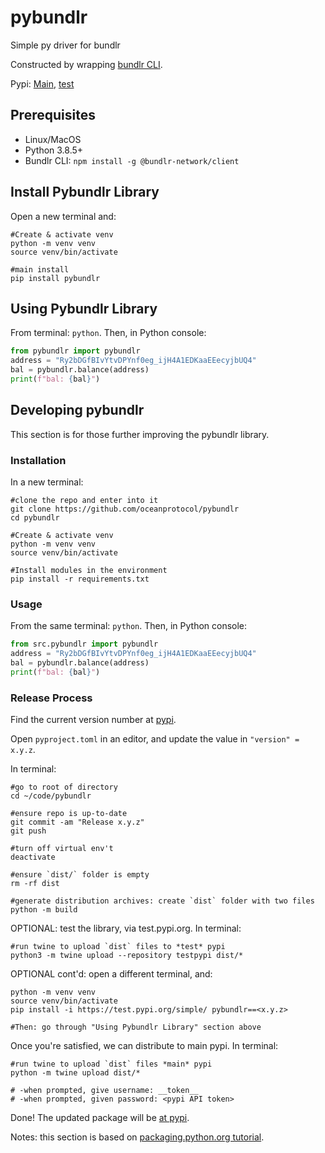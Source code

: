 # pybundlr
Simple py driver for bundlr

Constructed by wrapping [bundlr CLI](https://docs.bundlr.network/docs/client/cli).

Pypi: [Main](https://pypi.org/project/pybundlr/), [test](https://test.pypi.org/project/pybundlr)

## Prerequisites

- Linux/MacOS
- Python 3.8.5+
- Bundlr CLI: `npm install -g @bundlr-network/client`

## Install Pybundlr Library

Open a new terminal and:

```console
#Create & activate venv
python -m venv venv
source venv/bin/activate

#main install
pip install pybundlr
```

## Using Pybundlr Library

From terminal: `python`. Then, in Python console:
```python
from pybundlr import pybundlr
address = "Ry2bDGfBIvYtvDPYnf0eg_ijH4A1EDKaaEEecyjbUQ4"
bal = pybundlr.balance(address)
print(f"bal: {bal}")
```

## Developing pybundlr

This section is for those further improving the pybundlr library.

### Installation

In a new terminal:

```console
#clone the repo and enter into it
git clone https://github.com/oceanprotocol/pybundlr
cd pybundlr

#Create & activate venv
python -m venv venv
source venv/bin/activate

#Install modules in the environment
pip install -r requirements.txt
```

### Usage

From the same terminal: `python`. Then, in Python console:
```python
from src.pybundlr import pybundlr
address = "Ry2bDGfBIvYtvDPYnf0eg_ijH4A1EDKaaEEecyjbUQ4"
bal = pybundlr.balance(address)
print(f"bal: {bal}")
```

### Release Process

Find the current version number at [pypi](https://pypi.org/project/pybundlr/).

Open `pyproject.toml` in an editor, and update the value in `"version" = x.y.z`.

In terminal:

```console
#go to root of directory
cd ~/code/pybundlr

#ensure repo is up-to-date
git commit -am "Release x.y.z"
git push

#turn off virtual env't
deactivate

#ensure `dist/` folder is empty
rm -rf dist

#generate distribution archives: create `dist` folder with two files 
python -m build
```

OPTIONAL: test the library, via test.pypi.org. In terminal:
```
#run twine to upload `dist` files to *test* pypi
python3 -m twine upload --repository testpypi dist/*
```

OPTIONAL cont'd: open a different terminal, and:
```console
python -m venv venv
source venv/bin/activate
pip install -i https://test.pypi.org/simple/ pybundlr==<x.y.z>

#Then: go through "Using Pybundlr Library" section above
```

Once you're satisfied, we can distribute to main pypi. In terminal:
```console
#run twine to upload `dist` files *main* pypi
python -m twine upload dist/*

# -when prompted, give username: __token__
# -when prompted, given password: <pypi API token>
```

Done! The updated package will be [at pypi](https://pypi.org/project/pybundlr/).

Notes: this section is based on [packaging.python.org tutorial](https://packaging.python.org/en/latest/tutorials/packaging-projects/).